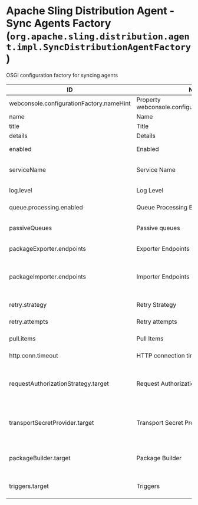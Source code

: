 # Apache Sling Distribution Agent - Sync Agents Factory (`org.apache.sling.distribution.agent.impl.SyncDistributionAgentFactory`)

OSGi configuration factory for syncing agents

| ID  | Name | Required | Type | Default value | Description |
| --- | ---- | -------- | ---- | ------------- | ----------- |
| webconsole.configurationFactory.nameHint | Property webconsole.configurationFactory.nameHint | `true` | `String` | `[Agent name: {name}]` | Description for webconsole.configurationFactory.nameHint |
| name | Name | `true` | `String` | `null` | The name of the agent. |
| title | Title | `true` | `String` | `null` | The display friendly title of the agent. |
| details | Details | `true` | `String` | `null` | The display friendly details of the agent. |
| enabled | Enabled | `true` | `String` | `[true]` | Whether or not to start the distribution agent. |
| serviceName | Service Name | `true` | `String` | `null` | The name of the service used to access the repository. If not set, the calling user ResourceResolver will be used |
| log.level | Log Level | `true` | `String` | `[info]` | The log level recorded in the transient log accessible via http. |
| queue.processing.enabled | Queue Processing Enabled | `true` | `String` | `[true]` | Whether or not the distribution agent should process packages in the queues. |
| passiveQueues | Passive queues | `true` | `String` | `null` | List of queues that should be disabled.These queues will gather all the packages until they are removed explicitly. |
| packageExporter.endpoints | Exporter Endpoints | `true` | `String` | `null` | List of endpoints from which packages are received (exported) |
| packageImporter.endpoints | Importer Endpoints | `true` | `String` | `null` | List of endpoints to which packages are sent (imported). The list can be given as a map in case a queue should be configured for each endpoint, e.g. queueName=http://... |
| retry.strategy | Retry Strategy | `true` | `String` | `[none]` | The strategy to apply after a certain number of failed retries. |
| retry.attempts | Retry attempts | `true` | `String` | `[100]` | The number of times to retry until the retry strategy is applied. |
| pull.items | Pull Items | `true` | `String` | `[100]` | Number of subsequent pull requests to make. |
| http.conn.timeout | HTTP connection timeout | `true` | `String` | `[10]` | The connection timeout for HTTP requests (in seconds). |
| requestAuthorizationStrategy.target | Request Authorization Strategy | `true` | `String` | `[(name=default)]` | The target reference for the DistributionRequestAuthorizationStrategy used to authorize the access to distribution process,e.g. use target=(name=...) to bind to services by name. |
| transportSecretProvider.target | Transport Secret Provider | `true` | `String` | `[(name=default)]` | The target reference for the DistributionTransportSecretProvider used to obtain the credentials used for accessing the remote endpoints, e.g. use target=(name=...) to bind to services by name. |
| packageBuilder.target | Package Builder | `true` | `String` | `[(name=default)]` | The target reference for the DistributionPackageBuilder used to create distribution packages, e.g. use target=(name=...) to bind to services by name. |
| triggers.target | Triggers | `true` | `String` | `[(name=)]` | The target reference for DistributionTrigger used to trigger distribution, e.g. use target=(name=...) to bind to services by name. |
